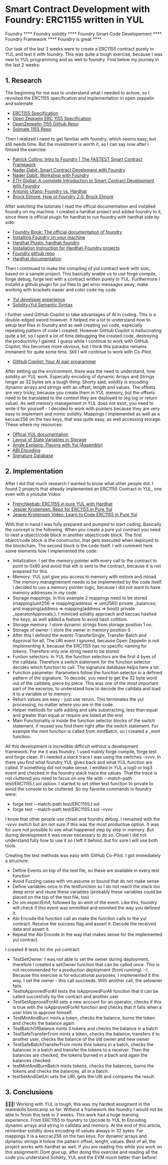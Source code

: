 # Smart Contract Development with Foundry: ERC1155 written in YUL

Foundry \*\*\*\* Foundry solidity \*\*\*\* Foundry Smart Code Developement \*\*\*\* Foundry Framework \*\*\*\* Foundry is great \*\*\*\*

Our task of the last 3 weeks were to create a ERC1155 contract purely in YUL and test it with foundry. This was quite a tough exercise, because I was new to YUL programming and as well to foundry. Find below my journey in the last 2 weeks:

## 1. Research

The beginning for me was to understand what I needed to achive, so I revisited the ERC1155 specification and implementation in open zeppelin and solemate

- [ERC1155 Specification](https://github.com/ethereum/eips/issues/1155)
- [Open Zeppelin ERC 1155 Specification](https://docs.openzeppelin.com/contracts/3.x/erc1155)
- [OpenZeppelin 1155 Github Repo](https://github.com/OpenZeppelin/openzeppelin-contracts/blob/master/contracts/token/ERC1155/ERC1155.sol)
- [Solmate 1155 Repo](https://github.com/transmissions11/solmate)

Then I realized I need to get familiar with foundry, which seems easy, but still needs time. But the investment is worth it, as I can say now after I finised the exercise:

- [Patrick Collins: Intro to Foundry | The FASTEST Smart Contract Framework](https://www.youtube.com/watch?v=fNMfMxGxeag)
- [Nader Dabit: Smart Contract Develpment with Foundry](https://www.youtube.com/watch?v=uelA2U9TbgM)
- [Nader Dabit: Workshop with Foundry](https://github.com/dabit3/foundry-workshop)
- [ETH Global: A complete Introduction to Smart Contract Development with Foundry](https://www.youtube.com/watch?v=de_fomBbLmM)
- [Antonio Ufano: Foundry vs. Hardhat](https://chainstack.com/foundry-hardhat-differences-performance/)
- [Brock Elmore: How ot Foundry 2.0: Brock Elmore](https://www.youtube.com/watch?v=EHrvD5c93JU)

After watching the tutorials I read the offical documentation and installed foundry on my machine. I created a hardhat project and added foundry to it, since there is official plugin for hardhat to run foundry with hardhat side by side:

- [Foundry Book: The official documentation of foundry](https://book.getfoundry.sh)
- [Installing Foundry on your machine](https://book.getfoundry.sh/getting-started/installation)
- [Hardhat Plugin: hardhat-foundry](https://hardhat.org/hardhat-runner/plugins/nomicfoundation-hardhat-foundry)
- [Installation Instruction for Hardhat-Foundry projects](https://hardhat.org/hardhat-runner/docs/advanced/hardhat-and-foundry)
- [Foundry github repo](https://github.com/foundry-rs/foundry)
- [Hardhat documentation](https://hardhat.org)

Then I continued to make the compiling of yul contract work with solc, based on a sample project. This basically enable us to use forge compile, forge debug, forge test with a contract written purely in YUL. Furthermore I installd a github plugin for yul files to get error messages away, make working with brackets easier and color code my code

- [Yul developer experience](https://github.com/CodeForcer/foundry-yul.git)
- [Solidity+Yul Semantic Syntax](https://marketplace.visualstudio.com/items?itemName=ContractShark.solidity-lang)

I further used GitHub Copilot to take advantages of AI in coding. This is a double-edged sword however. It helped me a lot to understand how to setup test files in foundry and as well creating yul code, especially repeating pattern of code I created. However GitHub Copilot is hallucinating quite a bit, so I spent a lot of time debugging the created code, destroying the productivity I gained. I guess while I continue to work with GitHub Copilot, this becomes more obvious, but I think this paradox remains immanent for quite some time. Still I will continue to work with Co-Pilot.

- [GitHub Copilot: Your AI pair programmer](https://github.com/features/copilot)

After setting up the environment, there was the need to understand, how solidity an YUL work. Especally encoding of dynamic Arrays and Strings longer as 32 bytes are a tough thing. Shorty said, solidity is encoding dynamic arrays and strings with an offset, length and values. The offsets are very tricky, because you create them in YUL memory, but the offsets need to be translated to the context they are deployed to (eg log or return value). As well memory management in YUL does not exist, you need to write it for yourself - I decided to work with pointers because they are very easy to implement and mimic solidity. Mappings I implemented as well as a keccac256 on the two keys, that was quite easy, as well accessing storage. These where my resources:

- [Offical YUL documentation](https://docs.soliditylang.org/en/v0.8.17/yul.html)
- [Layout of State Variables in Storage](https://docs.soliditylang.org/en/v0.8.17/internals/layout_in_storage.html#storage-inplace-encoding)
- [Angle Explains: Playing with Yul (Assembly)](https://blog.angle.money/playing-with-yul-cd4785e456d8)
- [ABI Encoding](https://www.youtube.com/watch?v=RZytWxtKODg)
- [Signature Database](https://openchain.xyz/signatures)

## 2. Implementation

After I did that much research I wanted to know what other people did. I found 2 projects that already implemented an ERC1155 Contract in YUL, one even with a youtube Video:

- [Frenchkebab: ERC1155 in pure YUL with Hardhat](https://github.com/Frenchkebab/ERC1155-in-pure-yul)
- [Jesper Kristensen: Repo for ERC1155 in Pure Yul](https://github.com/jesperkristensen58/erc1155-in-pure-yul)
- [Jesper Kristensen Video: Learn to Code ERC1155 in Pure Yul](https://www.youtube.com/watch?v=F-Wo5D-IX9s)

With that in hand I was fully prepared and pumped to start coding. Basically the concept is the following. When you create a pure yul contract you need to nest a object/code block in another object/code block. The first object/code block is the constructor, that gets executed when deployed to the blockchain. The second block is the code itself. I will comment here some elements how I implemented the code:

- Initalization: I set the memory pointer with every call to the contract to point to 0x80 and avoid that eth is sent to the contract, because it is not prepared for this.
- Memory: YUL just give you access to memory with mstore and mload. The memory managmement needs to be implemented by the code itself. I decided to use a memory pointer logic, because I did not want to have memory addresses in my code.
- Storage mappings: In this example 2 mappings need to be stored (mapping(uint256 => mapping(address => uint256)) private \_balances; and mapping(address => mapping(address => bool)) private \_operatorApprovals;). I mimiced solidity approach and keccac hashed the keys, as well added a feature to avoid hash collition.
- Storage memory: I store dynamic strings from storage position 1 on.
- Storage of owner: I store the owner in memory position 0
- After this I defined the events TransferSingle, Transfer Batch and Approval for all. The URI event I ignored, because Open Zeppelin is not implementing it, because the ERC1155 has no specific naming for tokens. Therefore only one string need to be stored
- Funtion selectors: In YUL the function selectors are the first 4 byes of the calldata. Therefore a switch statement for the function selector decides which function to call. The signature database helps here a lot.
- Function parameter: Parameters follow the function selector in a defined pattern of the signature. To decode, you need to get the 32 byte word out of the calldata, piece by piece. This was one of the most important part of the excerise, to understand how to decode the calldata and load it to a variable or to memory.
- Return values are easy - just use return. This terminates the yul processing, no matter where you are in the code.
- Helper methods for safe adding and safe substracting, less than equal and greater than equal or require are listed at the end
- Main Functionality is inside the function selector blocks of the switch statement, if reused you find them right after the switch statement. For example the mint function is called from mintBatch, so I created a \_mint function.

All this development is incredible difficult without a development framework. For me it was foundry. I used mainly forge compile, forge test and forge clean. If I needed a stack trace I was using the switches -vvvv. In there you find what foundry YUL gives back and what YUL function are called. If something did not make sense, I emitted in YUL a log0 or log3 event and checked in the foundry stack trace the values. That the trace is not cluttered you need to focus on one file with --match-path test/ERC1155.t.sol option. I started to set other test function to private to avoid the console to be cluttered. So my favorite commands in foundry were:

- forge test --match-path test/ERC1155.t.sol
- forge test --match-path test/ERC1155.t.sol -vvvv

I know that other people use chisel and foundry debug. I remained with the -vvvv switch but am not sure if this was the most productive option. It was for sure not possible to see what happened step by step in memory. But during development it was never necessary to do so. Chisel I did not understand fully how to use it so I left it behind, but for sure I will use both tools.

Creating the test methods was easy with GitHub Co-Pilot. I got immediately a structure:

- Define Events on top of the test file, so these are available in every test function
- Avoid Fuzzing cases with vm.assume or bound that do not make sense
- Define variables once in the testfunction so I do not reach the stack too deep error and reuse these variables (probably these variables could be placed on the top of the test file, too)
- Do vm.expectEmit, followed by an emit of the event. Like this, foundry will check if this event was emmitted and emmited the way you defined it.
- Abi Encode the function call an make the function calls to the yul contract. Receive the success flag and assert it. Decode the received data and assert it.
- Repeat the Abi Encode in the way that makes sense for the implemented yul contract.

I created 8 tests for the yul contract:

- TestSetOwner: I was not able to set the owner during deployment, therefore I created a setOwner function that can be called once. This is not recommended for a production deployment (front running) :-). Because this exercise is for educational purposes, I implemented it this way. I set the owner - this call succeeds. With another call, the setowner fails.
- TestIsApprovedForAll tests the isApprovedForAll function that it can be called succesfully by the contract and another user
- TestSetApprovalForAll sets a new account for an operator, checks if this is true with the isApprovedForAll function and checks that if fails when a user tries to approve himself.
- TestMintAndBurn mints a token, checks the balance, burns the token and checks the balance again
- TestBatchOfBalance mints 3 tokens and checks the balance in a batch
- TestSafeTransferFrom mints a token, checks the balance, transfers it to another user, checks the balance of the old owner and new owner
- TestSafeBatchTransferFrom mints thre tokens in a batch, checks the balances in a batch and transfer the tokens to a receiver. Then the balances are checked, the tokens burned in a bach and again the balances checked.
- testMintAndBurnBatch mints tokens, checks the balances, burns the tokens and checks the balances, all in a batch.
- testSetAndGetUri sets the URI, gets the URI and compares the result.

## 3. Conclusions

🎉️🎉️🎉️! Working with YUL is tough, this was my hardest assigment in the reareskills bootcamp so far. Without a framework like foundry I would not be able to finish this task in 2 weeks. This work had a huge learning experience. From ERC1155 to foundry to Upcode to YUL to Encoding dynamic arrays and string in calldata and memory. At the end of this article, remember solidity does encoding of values always in 32 bytes. For mappings it is a keccac256 on the two keys. For dynamic arrays and dynamic strings it follow the pattern offset, lenght, values. Best of all, the project works with hardhat as well. If you are reading this while you work on this assignment: Dont give up, after doing this exercise and reading all the code you understand Solidity, YUL and the EVM much better than before!
